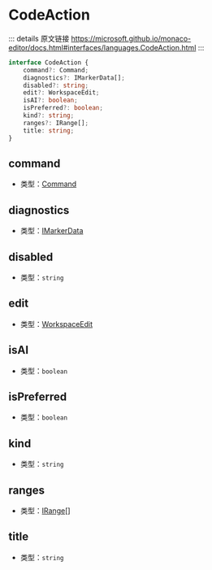 # CodeAction
        
::: details 原文链接
https://microsoft.github.io/monaco-editor/docs.html#interfaces/languages.CodeAction.html
:::

```ts
interface CodeAction {
    command?: Command;
    diagnostics?: IMarkerData[];
    disabled?: string;
    edit?: WorkspaceEdit;
    isAI?: boolean;
    isPreferred?: boolean;
    kind?: string;
    ranges?: IRange[];
    title: string;
}
```

## command
- 类型：[Command](/api/languages/Command.md)
## diagnostics
- 类型：[IMarkerData](/api/editor/IMarkerData.md)
## disabled
- 类型：`string`
## edit
- 类型：[WorkspaceEdit](/api/languages/WorkspaceEdit.md)
## isAI
- 类型：`boolean`
## isPreferred
- 类型：`boolean`
## kind
- 类型：`string`
## ranges
- 类型：[IRange](/api/IRange.md)[]
## title
- 类型：`string`